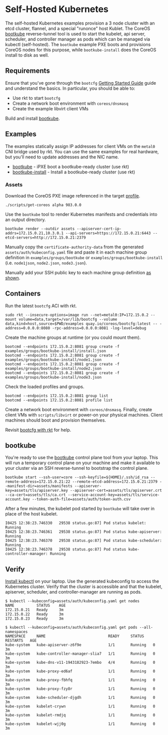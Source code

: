 
# Self-Hosted Kubernetes

The self-hosted Kubernetes examples provision a 3 node cluster with an etcd cluster, flannel, and a special "runonce" host Kublet. The CoreOS [bootkube](https://github.com/coreos/bootkube) reverse-tunnel tool is used to start the kubelet, api server, scheduler, and controller manager as pods which can be managed via kubectl (self-hosted). The `bootkube` example PXE boots and provisions CoreOS nodes for this purpose, while `bootkube-install` does the CoreOS install to disk as well.

## Requirements

Ensure that you've gone through the `bootcfg` [Getting Started Guide](getting-started-rkt.md) guide and understand the basics. In particular, you should be able to:

* Use rkt to start `bootcfg`
* Create a network boot environment with `coreos/dnsmasq`
* Create the example libvirt client VMs

Build and install [bootkube](https://github.com/coreos/bootkube).

## Examples

The examples statically assign IP addresses for client VMs on the `metal0` CNI bridge used by rkt. You can use the same examples for real hardware, but you'll need to update addresses and the NIC name.

* [bootkube](../examples/groups/bootkube) - iPXE boot a bootkube-ready cluster (use rkt)
* [bootkube-install](../examples/groups/bootkube-install) - Install a bootkube-ready cluster (use rkt)

### Assets

Download the CoreOS PXE image referenced in the target [profile](../examples/profiles).

    ./scripts/get-coreos alpha 983.0.0

Use the `bootkube` tool to render Kubernetes manifests and credentials into an output directory.

    bootkube render --outdir assets --apiserver-cert-ip-addrs=172.15.0.21,10.3.0.1 --api-servers=https://172.15.0.21:6443 --etcd-servers=http://172.15.0.21:2379

Manually copy the `certificate-authority-data` from the generated `assets/auth/kubeconfig.yaml` file and paste it in each machine group definition in `examples/groups/bootkube` or `examples/groups/bootkube-install` (i.e. `node1json`, `node2.json`, `node3.json`).

Manually add your SSH public key to each machine group definition [as shown](../examples/README.md#ssh-keys).

## Containers

Run the latest `bootcfg` ACI with rkt.

    sudo rkt --insecure-options=image run --net=metal0:IP=172.15.0.2 --mount volume=data,target=/var/lib/bootcfg --volume data,kind=host,source=$PWD/examples quay.io/coreos/bootcfg:latest -- -address=0.0.0.0:8080 -rpc-address=0.0.0.0:8081 -log-level=debug

Create the machine groups at runtime (or you could mount them).

    bootcmd --endpoints 172.15.0.2:8081 group create -f examples/groups/bootkube-install/install.json
    bootcmd --endpoints 172.15.0.2:8081 group create -f examples/groups/bootkube-install/node1.json
    bootcmd --endpoints 172.15.0.2:8081 group create -f examples/groups/bootkube-install/node2.json
    bootcmd --endpoints 172.15.0.2:8081 group create -f examples/groups/bootkube-install/node3.json

Check the loaded profiles and groups.

    bootcmd --endpoints 172.15.0.2:8081 group list
    bootcmd --endpoints 172.15.0.2:8081 profile list

Create a network boot environment with `coreos/dnsmasq`. Finally, create client VMs with `scripts/libvirt` or power-on your physical machines. Client machines should boot and provision themselves.

Revisit [bootcfg with rkt](getting-started-rkt.md) for help.

## bootkube

You're ready to use the [bootkube](https://github.com/coreos/bootkube) control plane tool from your laptop. This will run a temporary control plane on your machine and make it available to your cluster via an SSH reverse-tunnel to bootstrap the control plane.

    bootkube start --ssh-user=core --ssh-keyfile=${HOME}/.ssh/id_rsa --remote-address=172.15.0.21:22 --remote-etcd-address=172.15.0.21:2379 --manifest-dir=assets/manifests --apiserver-key=assets/tls/apiserver.key --apiserver-cert=assets/tls/apiserver.crt --ca-cert=assets/tls/ca.crt --service-account-key=assets/tls/service-account.key --token-auth-file=assets/auth/token-auth.csv

After a few minutes, the kubelet pod started by `bootkube` will take over in place of the host kubelet.

    I0425 12:38:23.746330   29538 status.go:87] Pod status kubelet: Running
    I0425 12:38:23.746361   29538 status.go:87] Pod status kube-apiserver: Running
    I0425 12:38:23.746370   29538 status.go:87] Pod status kube-scheduler: Running
    I0425 12:38:23.746378   29538 status.go:87] Pod status kube-controller-manager: Running

## Verify

[Install kubectl](https://coreos.com/kubernetes/docs/latest/configure-kubectl.html) on your laptop. Use the generated kubeconfig to access the Kubernetes cluster. Verify that the cluster is accessible and that the kubelet, apiserver, scheduler, and controller-manager are running as pods.

    $ kubectl --kubeconfig=assets/auth/kubeconfig.yaml get nodes
    NAME          STATUS    AGE
    172.15.0.21   Ready     3m
    172.15.0.22   Ready     3m
    172.15.0.23   Ready     3m

    $ kubectl --kubeconfig=assets/auth/kubeconfig.yaml get pods --all-namespaces
    NAMESPACE     NAME                            READY     STATUS    RESTARTS   AGE
    kube-system   kube-apiserver-z6f9e            1/1       Running   0          3m
    kube-system   kube-controller-manager-slia7   1/1       Running   0          3m
    kube-system   kube-dns-v11-1943182923-7embo   4/4       Running   0          3m
    kube-system   kube-proxy-ed6af                1/1       Running   0          3m
    kube-system   kube-proxy-fbhfq                1/1       Running   0          3m
    kube-system   kube-proxy-fzy8r                1/1       Running   0          3m
    kube-system   kube-scheduler-djgdh            1/1       Running   0          3m
    kube-system   kubelet-crywn                   1/1       Running   0          3m
    kube-system   kubelet-rmdjq                   1/1       Running   0          3m
    kube-system   kubelet-wjj0g                   1/1       Running   0          3m


